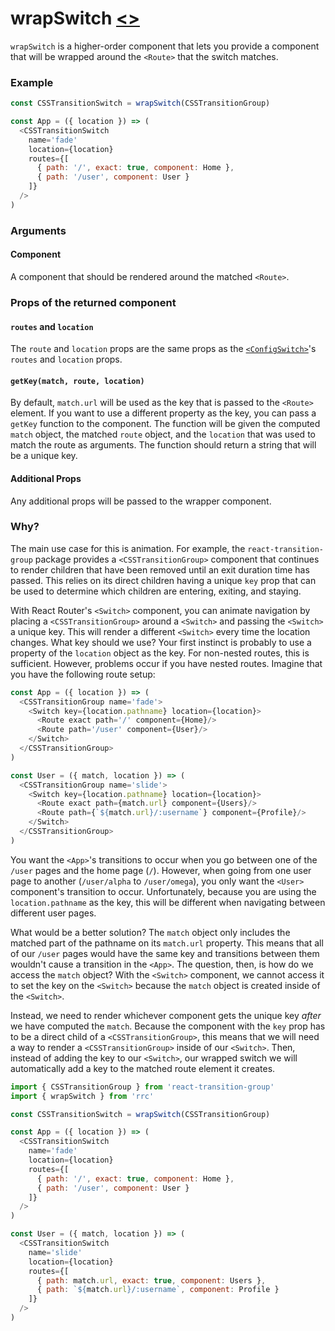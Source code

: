 # wrapSwitch [\<\>](https://github.com/pshrmn/rrc/blob/master/src/wrapSwitch.js#L5 "Source code")

`wrapSwitch` is a higher-order component that lets you provide a component that will be wrapped around the `<Route>` that the switch matches.

### Example

```js
const CSSTransitionSwitch = wrapSwitch(CSSTransitionGroup)

const App = ({ location }) => (
  <CSSTransitionSwitch
    name='fade'
    location={location}
    routes={[
      { path: '/', exact: true, component: Home },
      { path: '/user', component: User }
    ]}
  />
)
```

### Arguments

#### Component

A component that should be rendered around the matched `<Route>`.

### Props of the returned component

#### `routes` and `location`

The `route` and `location` props are the same props as the [`<ConfigSwitch>`](ConfigSwitch.md)'s `routes` and `location` props.

#### `getKey(match, route, location)`

By default, `match.url` will be used as the key that is passed to the `<Route>` element. If you want to use a different property as the key, you can pass a `getKey` function to the component. The function will be given the computed `match` object, the matched `route` object, and the `location` that was used to match the route as arguments. The function should return a string that will be a unique key.

#### Additional Props

Any additional props will be passed to the wrapper component.

### Why?

The main use case for this is animation. For example, the `react-transition-group` package provides a `<CSSTransitionGroup>` component that continues to render children that have been removed until an exit duration time has passed. This relies on its direct children having a unique `key` prop that can be used to determine which children are entering, exiting, and staying.

With React Router's `<Switch>` component, you can animate navigation by placing a `<CSSTransitionGroup>` around a `<Switch>` and passing the `<Switch>` a unique key. This will render a different `<Switch>` every time the location changes. What key should we use? Your first instinct is probably to use a property of the `location` object as the key. For non-nested routes, this is sufficient. However, problems occur if you have nested routes. Imagine that you have the following route setup:

```js
const App = ({ location }) => (
  <CSSTransitionGroup name='fade'>
    <Switch key={location.pathname} location={location}>
      <Route exact path='/' component={Home}/>
      <Route path='/user' component={User}/>
    </Switch>
  </CSSTransitionGroup>
)

const User = ({ match, location }) => (
  <CSSTransitionGroup name='slide'>
    <Switch key={location.pathname} location={location}>
      <Route exact path={match.url} component={Users}/>
      <Route path={`${match.url}/:username`} component={Profile}/>
    </Switch>
  </CSSTransitionGroup>
)
```

You want the `<App>`'s transitions to occur when you go between one of the `/user` pages and the home page (`/`). However, when going from one user page to another (`/user/alpha` to `/user/omega`), you only want the `<User>` component's transition to occur. Unfortunately, because you are using the `location.pathname` as the key, this will be different when navigating between different user pages.

What would be a better solution? The `match` object only includes the matched part of the pathname on its `match.url` property. This means that all of our `/user` pages would have the same key and transitions between them wouldn't cause a transition in the `<App>`. The question, then, is how do we access the `match` object? With the `<Switch>` component, we cannot access it to set the key on the `<Switch>` because the `match` object is created inside of the `<Switch>`.

Instead, we need to render whichever component gets the unique key _after_ we have computed the `match`. Because the component with the `key` prop has to be a direct child of a `<CSSTransitionGroup>`, this means that we will need a way to render a `<CSSTransitionGroup>` inside of our `<Switch>`. Then, instead of adding the key to our `<Switch>`, our wrapped switch we will automatically add a key to the matched route element it creates.

```js
import { CSSTransitionGroup } from 'react-transition-group'
import { wrapSwitch } from 'rrc'

const CSSTransitionSwitch = wrapSwitch(CSSTransitionGroup)

const App = ({ location }) => (
  <CSSTransitionSwitch
    name='fade'
    location={location}
    routes={[
      { path: '/', exact: true, component: Home },
      { path: '/user', component: User }
    ]}
  />
)

const User = ({ match, location }) => (
  <CSSTransitionSwitch
    name='slide'
    location={location}
    routes={[
      { path: match.url, exact: true, component: Users },
      { path: `${match.url}/:username`, component: Profile }
    ]}
  />
)
```
